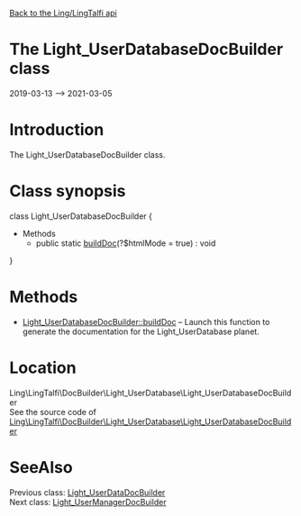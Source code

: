 [Back to the Ling/LingTalfi api](https://github.com/lingtalfi/LingTalfi/blob/master/doc/api/Ling/LingTalfi.md)



The Light_UserDatabaseDocBuilder class
================
2019-03-13 --> 2021-03-05






Introduction
============

The Light_UserDatabaseDocBuilder class.



Class synopsis
==============


class <span class="pl-k">Light_UserDatabaseDocBuilder</span>  {

- Methods
    - public static [buildDoc](https://github.com/lingtalfi/LingTalfi/blob/master/doc/api/Ling/LingTalfi/DocBuilder/Light_UserDatabase/Light_UserDatabaseDocBuilder/buildDoc.md)(?$htmlMode = true) : void

}






Methods
==============

- [Light_UserDatabaseDocBuilder::buildDoc](https://github.com/lingtalfi/LingTalfi/blob/master/doc/api/Ling/LingTalfi/DocBuilder/Light_UserDatabase/Light_UserDatabaseDocBuilder/buildDoc.md) &ndash; Launch this function to generate the documentation for the Light_UserDatabase planet.





Location
=============
Ling\LingTalfi\DocBuilder\Light_UserDatabase\Light_UserDatabaseDocBuilder<br>
See the source code of [Ling\LingTalfi\DocBuilder\Light_UserDatabase\Light_UserDatabaseDocBuilder](https://github.com/lingtalfi/LingTalfi/blob/master/DocBuilder/Light_UserDatabase/Light_UserDatabaseDocBuilder.php)



SeeAlso
==============
Previous class: [Light_UserDataDocBuilder](https://github.com/lingtalfi/LingTalfi/blob/master/doc/api/Ling/LingTalfi/DocBuilder/Light_UserData/Light_UserDataDocBuilder.md)<br>Next class: [Light_UserManagerDocBuilder](https://github.com/lingtalfi/LingTalfi/blob/master/doc/api/Ling/LingTalfi/DocBuilder/Light_UserManager/Light_UserManagerDocBuilder.md)<br>
